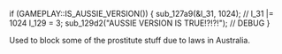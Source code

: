 if (GAMEPLAY::IS_AUSSIE_VERSION()) {
    sub_127a9(&l_31, 1024); // l_31 |= 1024
    l_129 = 3;
    sub_129d2("AUSSIE VERSION IS TRUE!?!?!"); // DEBUG
}

Used to block some of the prostitute stuff due to laws in Australia.